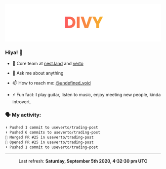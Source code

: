 
![](https://github.com/divy-work/divy-work/raw/master/assets/divy.png)

### Hiya! 👋

- 🔭 Core team at [nest.land](https://github.com/nestdotland/nest.land) and [verto](https://github.com/useverto/verto)

- 💬 Ask me about anything

- 📫 How to reach me: [@undefined_void](https://instagram.com/divy.exe)

- ⚡ Fun fact: I play guitar, listen to music, enjoy meeting new people, kinda introvert.

### 🗣 My activity:

```
⬆️ Pushed 1 commit to useverto/trading-post
⬆️ Pushed 6 commits to useverto/trading-post
🎉 Merged PR #25 in useverto/trading-post
💪 Opened PR #25 in useverto/trading-post
⬆️ Pushed 1 commit to useverto/trading-post
```

------------
<p align="center">Last refresh: <b>Saturday, September 5th 2020, 4:32:30 pm UTC</b></p>
